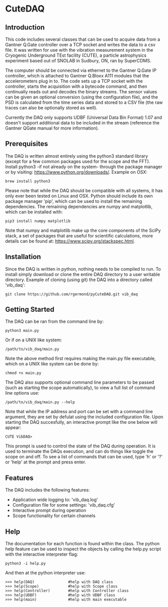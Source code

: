 # CuteDAQ 

## Introduction

This code includes several classes that can be used to acquire data from a Gantner Q.Gate controller over a TCP socket and writes the data to a csv file. It was written for use with the vibration measurement system in the Cryogenic Underground TEst facility (CUTE), a particle astrophysics experiment based out of SNOLAB in Sudbury, ON, ran by SuperCDMS.

The computer should be connected via ethernet to the Gantner Q.Gate IP controller, which is attached to Gantner Q.Bloxx A111 modules that the accelerometers plug in to. The code sets up a TCP socket with the controller, starts the acquisition with a bytecode command, and then continually reads out and decodes the binary streams. The sensor values can be given an optional conversion (using the configuration file), and the PSD is calculated from the time series data and stored to a CSV file (the raw traces can also be optionally stored as well). 

Currently the DAQ only supports UDBF (Universal Data Bin Format) 1.07 and doesn't support additional data to be included in the stream (reference the Gantner QGate manual for more information).

## Prerequisites
The DAQ is written almost entirely using the python3 standard library (except for a few common packages used for the scope and the FFT). Install python3 -if not already on the system- through the package manager or by visiting: https://www.python.org/downloads/. Example on OSX:
```
brew install python3
```
Please note that while the DAQ should be compatible with all systems, it has only ever been tested on Linux and OSX. Python should include its own package manager 'pip', which can be used to install the remaining dependencies. The remaining dependencies are numpy and matplotlib, which can be installed with:
```
pip3 install numpy matplotlib
```
Note that numpy and matplotlib make up the core components of the SciPy stack, a set of packages that are useful for scientific calculations, more details can be found at: https://www.scipy.org/stackspec.html.   

## Installation
Since the DAQ is written in python, nothing needs to be compiled to run. To install simply download or clone the entire DAQ directory to a user writable directory. Example of cloning (using git) the DAQ into a directory called 'vib_daq':    
```
git clone https://github.com/rgermond/pyCuteDAQ.git vib_daq 
```

## Getting Started
The DAQ can be ran from the command line by: 
```
python3 main.py
```
Or if on a UNIX like system:
```
/path/to/vib_daq/main.py
```
Note the above method first requires making the main.py file executable, which on a UNIX like system can be done by:
```
chmod +x main.py
```
The DAQ also supports optional command line parameters to be passed (such as starting the scope automatically), to view a full list of command line options use:
```
/path/to/vib_daq/main.py --help
```
Note that while the IP address and port can be set with a command line argument, they are set by defulat using the included configuration file.
Upon starting the DAQ succesfully, an interactive prompt like the one below will appear:
```
CUTE VibDAQ> 
```
This prompt is used to control the state of the DAQ during operation. It is used to terminate the DAQs execution, and can do things like toggle the scope on and off. To see a list of commands that can be used, type 'h' or '?' or 'help' at the prompt and press enter.

## Features
The DAQ includes the following features:
* Application wide logging to: 'vib_daq.log'
* Configuration file for some settings: 'vib_daq.cfg'
* Interactive prompt during operation
* Scope functionality for certain channels

## Help
The documentation for each function is found within the class. The python help feature can be used to inspect the objects by calling the help.py script with the interactive interpreter flag:
```
python3 -i help.py
```
And then at the python interpreter use:
```
>>> help(DAQ)               #help with DAQ class
>>> help(Scope)             #help with Scope class
>>> help(Controller)        #help with Controller class
>>> help(UDBF)              #help with UDBF class
>>> help(main)              #help with main executable
```

